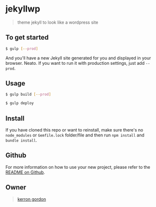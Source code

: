# jekyllwp

> theme jekyll to look like a wordpress site

## To get started

```sh
$ gulp [--prod]
```

And you'll have a new Jekyll site generated for you and displayed in your
browser. Neato. If you want to run it with production settings, just add
`--prod`.

## Usage

```sh
$ gulp build [--prod]
```

```sh
$ gulp deploy
```

## Install
If you have cloned this repo or want to reinstall, make sure there's no
`node_modules` or `Gemfile.lock` folder/file and then run `npm install` and
`bundle install`.

## Github
For more information on how to use your new project, please refer to the [README
on Github](https://github.com/sondr3/generator-jekyllized).

## Owner

> [kerron gordon](kerrongordon.github.io/jekyllwp)
